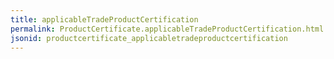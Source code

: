 ```yaml
---
title: applicableTradeProductCertification
permalink: ProductCertificate.applicableTradeProductCertification.html
jsonid: productcertificate_applicabletradeproductcertification
---
```

